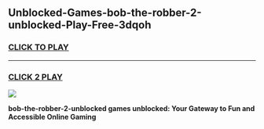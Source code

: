 
## Unblocked-Games-bob-the-robber-2-unblocked-Play-Free-3dqoh
<h3>
<a href="https://premium76.site?title=bob-the-robber-2-unblocked&ref=19M">CLICK TO PLAY</a></h3>
<hr>

<h3>
<a href="https://premium76.site?title=bob-the-robber-2-unblocked&ref=19M">CLICK 2 PLAY</a>
  
</h3>

<a href="https://premium76.site?title=bob-the-robber-2-unblocked&ref=19M"><img src="https://clearcache.store/games.png"></a>


**bob-the-robber-2-unblocked games unblocked: Your Gateway to Fun and Accessible Online Gaming**
